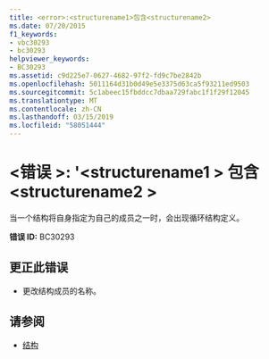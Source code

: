 ```yaml
---
title: <error>:<structurename1>包含<structurename2>
ms.date: 07/20/2015
f1_keywords:
- vbc30293
- bc30293
helpviewer_keywords:
- BC30293
ms.assetid: c9d225e7-0627-4682-97f2-fd9c7be2842b
ms.openlocfilehash: 5011164d31b0d49e5e3375d63ca5f93211ed9503
ms.sourcegitcommit: 5c1abeec15fbddcc7dbaa729fabc1f1f29f12045
ms.translationtype: MT
ms.contentlocale: zh-CN
ms.lasthandoff: 03/15/2019
ms.locfileid: "58051444"
---
```

# <a name="error-structurename1-contains-structurename2"></a>\<错误 >: '\<structurename1 > 包含\<structurename2 >
当一个结构将自身指定为自己的成员之一时，会出现循环结构定义。  
  
 **错误 ID:** BC30293  
  
## <a name="to-correct-this-error"></a>更正此错误  
  
-   更改结构成员的名称。  
  
## <a name="see-also"></a>请参阅

- [结构](../../visual-basic/programming-guide/language-features/data-types/structures.md)
